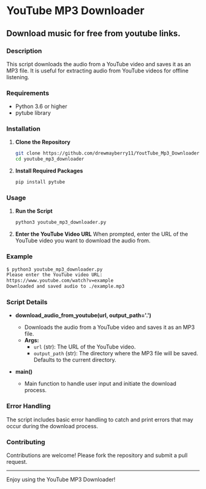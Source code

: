 
# YouTube MP3 Downloader

## Download music for free from youtube links.

### Description
This script downloads the audio from a YouTube video and saves it as an MP3 file. It is useful for extracting audio from YouTube videos for offline listening.

### Requirements
- Python 3.6 or higher
- pytube library

### Installation

1. **Clone the Repository**
   ```sh
   git clone https://github.com/drewmayberry11/YoutTube_Mp3_Downloader.git
   cd youtube_mp3_downloader
   ```

2. **Install Required Packages**
   ```sh
   pip install pytube
   ```

### Usage
1. **Run the Script**
   ```sh
   python3 youtube_mp3_downloader.py
   ```

2. **Enter the YouTube Video URL**
   When prompted, enter the URL of the YouTube video you want to download the audio from.

### Example
```sh
$ python3 youtube_mp3_downloader.py
Please enter the YouTube video URL:
https://www.youtube.com/watch?v=example
Downloaded and saved audio to ./example.mp3
```

### Script Details
- **download_audio_from_youtube(url, output_path='.')**
  - Downloads the audio from a YouTube video and saves it as an MP3 file.
  - **Args:**
    - `url` (str): The URL of the YouTube video.
    - `output_path` (str): The directory where the MP3 file will be saved. Defaults to the current directory.
    
- **main()**
  - Main function to handle user input and initiate the download process.

### Error Handling
The script includes basic error handling to catch and print errors that may occur during the download process.

### Contributing
Contributions are welcome! Please fork the repository and submit a pull request.


---

Enjoy using the YouTube MP3 Downloader!
